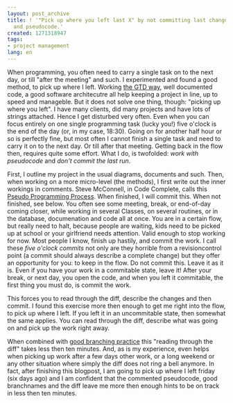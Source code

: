 ```yaml
---
layout: post_archive
title: ! '"Pick up where you left last X" by not committing last changes, good branches
  and pseudocode.'
created: 1271318947
tags:
- project management
lang: en
---
```

When programming, you often need to carry a single task on to the next day, or till "after the meeting" and such. I experimented and found a good method, to pick up where I left. Working [the GTD way](http://getontracks.org/ "Tracks: an open source, webbased Getting Things Done application"), well documented code, a good software architecutre all help keeping a project in line, up to speed and manageble. But it does not solve one thing, though: "picking up where you left". I have many clients, did many projects and have lots of strings attached. Hence I get disturbed very often. Even when you can focus entirely on one single programming task (lucky you!) five o'clock is the end of the day (or, in my case, 18:30).  Going on for another half hour or so is perfectly fine, but most often I cannot finish a single task and need to carry it on to the next day. Or till after that meeting. Getting back in the flow then, requires quite some effort. What I do, is twofolded: _work with pseudocode_ and _don't commit the last run_.

First, I outline my project in the usual diagrams, documents and such. Then, when working on a more micro-level (the methods), I first write out the inner workings in comments. Steve McConnell, in Code Complete, calls this [Pseudo Programming Process](http://www.coderookie.com/2006/tutorial/the-pseudocode-programming-process/). When finished, I will commit this. When not finished, see below. You often see some meeting, break, or end-of-day coming closer, while working in several Classes, on several routines, or in the database, documenation and code all at once. You are in a certain flow, but really need to halt, because people are waiting, kids need to be picked up at school or your girlfriend needs attention. Valid enough to stop working for now. Most people I know, finish up hastily, and commit the work. I call these _five o'clock commits_ not only are they horrible from a revisioncontrol point (a commit should always describe a complete change) but they offer an opportunity for you: to keep in the flow. Do not commit this. Leave it as it is. Even if you have your work in a commitable state, leave it! After your break, or next day, you open the code, and when you left it commitable, the first thing you must do, is commit the work.

This forces you to read through the diff, describe the changes and then commit. I found this exercise more then enough to get me right into the flow, to pick up where I left. If you left it in an uncommitable state, then somewhat the same applies. You can read through the diff, describe what was going on and pick up the work right away.

When combined with [good branching practice](http://nvie.com/git-model) this "reading through the diff" takes less then ten minutes. And, as is my experience, even helps when picking up work after a few days other work, or a long weekend or any other situation where simply the diff does not ring a bell anymore. In fact, after finishing this blogpost, I am going to pick up where I left friday (six days ago) and I am confident that the commented pseudocode, good branchnames and the diff leave me more then enough hints to be on track in less then ten minutes. 
